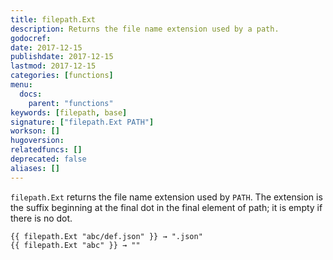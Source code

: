 ```yaml
---
title: filepath.Ext
description: Returns the file name extension used by a path.
godocref:
date: 2017-12-15
publishdate: 2017-12-15
lastmod: 2017-12-15
categories: [functions]
menu:
  docs:
    parent: "functions"
keywords: [filepath, base]
signature: ["filepath.Ext PATH"]
workson: []
hugoversion:
relatedfuncs: []
deprecated: false
aliases: []
---
```


`filepath.Ext` returns the file name extension used by `PATH`.
The extension is the suffix beginning at the final dot in the final element of path;
it is empty if there is no dot.

    {{ filepath.Ext "abc/def.json" }} → ".json"
    {{ filepath.Ext "abc" }} → ""
